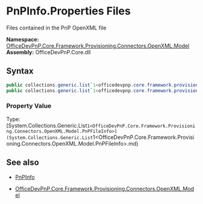 # PnPInfo.Properties Files
Files contained in the PnP OpenXML file  

**Namespace:** [OfficeDevPnP.Core.Framework.Provisioning.Connectors.OpenXML.Model](OfficeDevPnP.Core.Framework.Provisioning.Connectors.OpenXML.Model.md)  
**Assembly:** OfficeDevPnP.Core.dll  
## Syntax
```C#
public collections.generic.list`1<officedevpnp.core.framework.provisioning.connectors.openxml.model.pnpfileinfo> Files { get; }
public collections.generic.list`1<officedevpnp.core.framework.provisioning.connectors.openxml.model.pnpfileinfo> Files { set; }
```

### Property Value
Type: [System.Collections.Generic.List`1<OfficeDevPnP.Core.Framework.Provisioning.Connectors.OpenXML.Model.PnPFileInfo>](System.Collections.Generic.List`1<OfficeDevPnP.Core.Framework.Provisioning.Connectors.OpenXML.Model.PnPFileInfo>.md) 

## See also
- [PnPInfo](PnPInfo.md) 

- [OfficeDevPnP.Core.Framework.Provisioning.Connectors.OpenXML.Model](OfficeDevPnP.Core.Framework.Provisioning.Connectors.OpenXML.Model.md)
